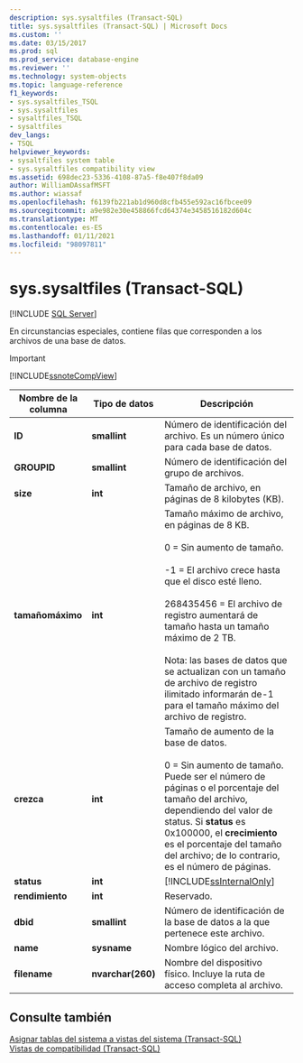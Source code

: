```yaml
---
description: sys.sysaltfiles (Transact-SQL)
title: sys.sysaltfiles (Transact-SQL) | Microsoft Docs
ms.custom: ''
ms.date: 03/15/2017
ms.prod: sql
ms.prod_service: database-engine
ms.reviewer: ''
ms.technology: system-objects
ms.topic: language-reference
f1_keywords:
- sys.sysaltfiles_TSQL
- sys.sysaltfiles
- sysaltfiles_TSQL
- sysaltfiles
dev_langs:
- TSQL
helpviewer_keywords:
- sysaltfiles system table
- sys.sysaltfiles compatibility view
ms.assetid: 698dec23-5336-4108-87a5-f8e407f8da09
author: WilliamDAssafMSFT
ms.author: wiassaf
ms.openlocfilehash: f6139fb221ab1d960d8cfb455e592ac16fbcee09
ms.sourcegitcommit: a9e982e30e458866fcd64374e3458516182d604c
ms.translationtype: MT
ms.contentlocale: es-ES
ms.lasthandoff: 01/11/2021
ms.locfileid: "98097811"
---
```

# <a name="syssysaltfiles-transact-sql"></a>sys.sysaltfiles (Transact-SQL)
[!INCLUDE [SQL Server](../../includes/applies-to-version/sqlserver.md)]

  En circunstancias especiales, contiene filas que corresponden a los archivos de una base de datos.  
  
> [!IMPORTANT]  
>  [!INCLUDE[ssnoteCompView](../../includes/ssnotecompview-md.md)]  
  
|Nombre de la columna|Tipo de datos|Descripción|  
|-----------------|---------------|-----------------|  
|**ID**|**smallint**|Número de identificación del archivo. Es un número único para cada base de datos.|  
|**GROUPID**|**smallint**|Número de identificación del grupo de archivos.|  
|**size**|**int**|Tamaño de archivo, en páginas de 8 kilobytes (KB).|  
|**tamañomáximo**|**int**|Tamaño máximo de archivo, en páginas de 8 KB.<br /><br /> 0 = Sin aumento de tamaño.<br /><br /> -1 = El archivo crece hasta que el disco esté lleno.<br /><br /> 268435456 = El archivo de registro aumentará de tamaño hasta un tamaño máximo de 2 TB.<br /><br /> Nota: las bases de datos que se actualizan con un tamaño de archivo de registro ilimitado informarán de-1 para el tamaño máximo del archivo de registro.|  
|**crezca**|**int**|Tamaño de aumento de la base de datos.<br /><br /> 0 = Sin aumento de tamaño. Puede ser el número de páginas o el porcentaje del tamaño del archivo, dependiendo del valor de status. Si **status** es 0x100000, el **crecimiento** es el porcentaje del tamaño del archivo; de lo contrario, es el número de páginas.|  
|**status**|**int**|[!INCLUDE[ssInternalOnly](../../includes/ssinternalonly-md.md)]|  
|**rendimiento**|**int**|Reservado.|  
|**dbid**|**smallint**|Número de identificación de la base de datos a la que pertenece este archivo.|  
|**name**|**sysname**|Nombre lógico del archivo.|  
|**filename**|**nvarchar(260)**|Nombre del dispositivo físico. Incluye la ruta de acceso completa al archivo.|  
  
## <a name="see-also"></a>Consulte también  
 [Asignar tablas del sistema a vistas del sistema &#40;Transact-SQL&#41;](../../relational-databases/system-tables/mapping-system-tables-to-system-views-transact-sql.md)   
 [Vistas de compatibilidad &#40;Transact-SQL&#41;](~/relational-databases/system-compatibility-views/system-compatibility-views-transact-sql.md)  
  
  
